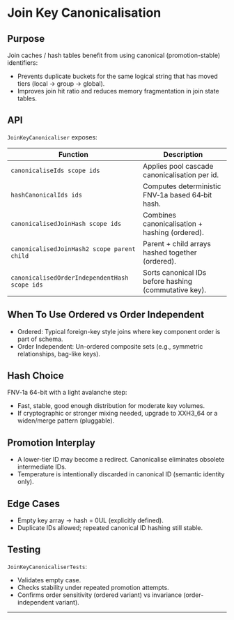 # Join Key Canonicalisation

## Purpose
Join caches / hash tables benefit from using canonical (promotion-stable) identifiers:
- Prevents duplicate buckets for the same logical string that has moved tiers (local → group → global).
- Improves join hit ratio and reduces memory fragmentation in join state tables.

## API
`JoinKeyCanonicaliser` exposes:

| Function | Description |
|----------|-------------|
| `canonicaliseIds scope ids` | Applies pool cascade canonicalisation per id. |
| `hashCanonicalIds ids` | Computes deterministic FNV‑1a based 64‑bit hash. |
| `canonicalisedJoinHash scope ids` | Combines canonicalisation + hashing (ordered). |
| `canonicalisedJoinHash2 scope parent child` | Parent + child arrays hashed together (ordered). |
| `canonicalisedOrderIndependentHash scope ids` | Sorts canonical IDs before hashing (commutative key). |

## When To Use Ordered vs Order Independent
- Ordered: Typical foreign-key style joins where key component order is part of schema.
- Order Independent: Un-ordered composite sets (e.g., symmetric relationships, bag-like keys).

## Hash Choice
FNV‑1a 64-bit with a light avalanche step:
- Fast, stable, good enough distribution for moderate key volumes.
- If cryptographic or stronger mixing needed, upgrade to XXH3_64 or a widen/merge pattern (pluggable).

## Promotion Interplay
- A lower-tier ID may become a redirect. Canonicalise eliminates obsolete intermediate IDs.
- Temperature is intentionally discarded in canonical ID (semantic identity only).

## Edge Cases
- Empty key array → hash = 0UL (explicitly defined).
- Duplicate IDs allowed; repeated canonical ID hashing still stable.

## Testing
`JoinKeyCanonicaliserTests`:
- Validates empty case.
- Checks stability under repeated promotion attempts.
- Confirms order sensitivity (ordered variant) vs invariance (order-independent variant).

---